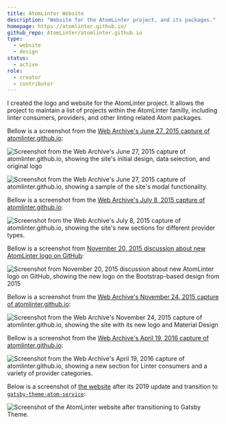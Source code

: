 ```yaml
---
title: AtomLinter Website
description: "Website for the AtomLinter project, and its packages."
homepage: https://atomlinter.github.io/
github_repo: AtomLinter/atomlinter.github.io
type:
  - website
  - design
status:
  - active
role:
  - creator
  - contributor
---
```


I created the logo and website for the AtomLinter project. It allows the project to maintain a list of projects within the AtomLinter familly, including linter consumers, providers, and other linting related Atom packages.

Bellow is a screenshot from the [Web Archive's June 27, 2015 capture of atomlinter.github.io](https://web.archive.org/web/20150627210433/http://atomlinter.github.io:80/):

![Screenshot from the Web Archive's June 27, 2015 capture of atomlinter.github.io, showing the site's initial design, data selection, and original logo](/assets/images/screenshot-web.archive.org-2019.12.28-19_43_55.png)

![Screenshot from the Web Archive's June 27, 2015 capture of atomlinter.github.io, showing a sample of the site's modal functionality.](/assets/images/screenshot-web.archive.org-2019.12.28-19_49_44.png)

Bellow is a screenshot from the [Web Archive's July 8, 2015 capture of atomlinter.github.io](https://web.archive.org/web/20150708222514/http://atomlinter.github.io:80/):

![Screenshot from the Web Archive's July 8, 2015 capture of atomlinter.github.io, showing the site's new sections for different provider types.](/assets/images/screenshot-web.archive.org-2019.12.28-20_07_37.png)

Bellow is a screenshot from [November 20, 2015 discussion about new AtomLinter logo on GitHub](https://github.com/AtomLinter/atomlinter.github.io/pull/11#issuecomment-158592609):

![Screenshot from November 20, 2015 discussion about new AtomLinter logo on GitHub, showing the new logo on the Bootstrap-based design from 2015](/assets/images/44fff858-8fda-11e5-9908-5534e0c1bb52.png)

Bellow is a screenshot from the [Web Archive's November 24, 2015 capture of atomlinter.github.io](https://web.archive.org/web/20151124032606/http://atomlinter.github.io:80/):

![Screenshot from the Web Archive's November 24, 2015 capture of atomlinter.github.io, showing the site with its new logo and Material Design](/assets/images/screenshot-web.archive.org-2019.12.28-20_20_13.png)

Bellow is a screenshot from the [Web Archive's April 19, 2016 capture of atomlinter.github.io](https://web.archive.org/web/20160419084421/http://atomlinter.github.io:80/):

![Screenshot from the Web Archive's April 19, 2016 capture of atomlinter.github.io, showing a new section for Linter consumers and a variety of provider categories.](/assets/images/screenshot-web.archive.org-2019.12.28-20_32_20.png)

Below is a screenshot of [the website](https://atomlinter.github.io) after its 2019 update and transition to [`gatsby-theme-atom-service`](/portfolio/gatsby-theme-atom-service):

![Screenshot of the AtomLinter website after transitioning to Gatsby Theme.](/assets/images/screenshot-localhost_5000-2019.12.29-00_39_24.png)
